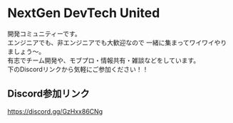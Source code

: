 # NextGen DevTech United

開発コミュニティーです。  
エンジニアでも、非エンジニアでも大歓迎なので 一緒に集まってワイワイやりましょう〜。  
有志でチーム開発や、モブプロ・情報共有・雑談などをしています。  
下のDiscordリンクから気軽にご参加ください！！

## Discord参加リンク
https://discord.gg/GzHxx86CNg
